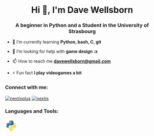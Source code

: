 <h1 align="center">Hi 👋, I'm Dave Wellsborn</h1>
<h3 align="center">A beginner in Python and a Student in the University of Strasbourg</h3>

- 🌱 I’m currently learning **Python, bash, C, git**

- 🤝 I’m looking for help with **game design :x**

- 📫 How to reach me **davewellsborn@gmail.com**

- ⚡ Fun fact **I play videogames a bit**

<h3 align="left">Connect with me:</h3>
<p align="left">
<a href="https://twitter.com/nextisplus" target="blank"><img align="center" src="https://raw.githubusercontent.com/rahuldkjain/github-profile-readme-generator/master/src/images/icons/Social/twitter.svg" alt="nextisplus" height="30" width="40" /></a>
<a href="https://discord.gg/nextis" target="blank"><img align="center" src="https://raw.githubusercontent.com/rahuldkjain/github-profile-readme-generator/master/src/images/icons/Social/discord.svg" alt="nextis" height="30" width="40" /></a>
</p>

<h3 align="left">Languages and Tools:</h3>
<p align="left"> <a href="https://www.python.org" target="_blank" rel="noreferrer"> <img src="https://raw.githubusercontent.com/devicons/devicon/master/icons/python/python-original.svg" alt="python" width="40" height="40"/> </a> </p>

